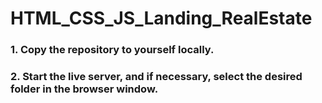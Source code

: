 # HTML_CSS_JS_Landing_RealEstate

### 1. Copy the repository to yourself locally.
### 2. Start the live server, and if necessary, select the desired folder in the browser window.